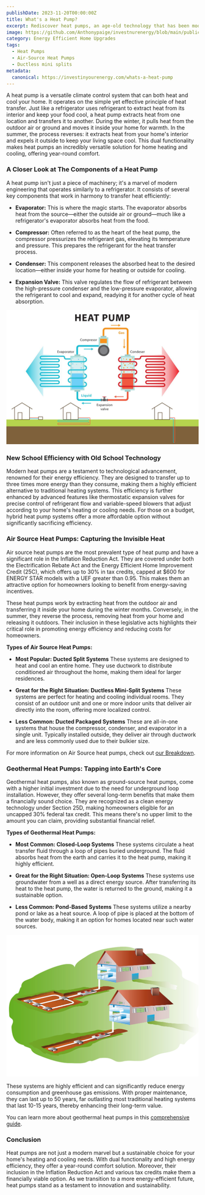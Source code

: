 ```yaml
---
publishDate: 2023-11-20T00:00:00Z
title: What's a Heat Pump?
excerpt: Rediscover heat pumps, an age-old technology that has been modernized to provide both heating and cooling solutions for your home.
image: https://github.com/Anthonypaige/investnurenergy/blob/main/public/images/cover-art/HPQ-1-cover-art.png?raw=true
category: Energy Efficient Home Upgrades
tags:
  - Heat Pumps
  - Air-Source Heat Pumps
  - Ductless mini splits
metadata:
  canonical: https://investinyourenergy.com/whats-a-heat-pump
---
```


A heat pump is a versatile climate control system that can both heat and cool your home. It operates on the simple yet effective principle of heat transfer. Just like a refrigerator uses refrigerant to extract heat from its interior and keep your food cool, a heat pump extracts heat from one location and transfers it to another. During the winter, it pulls heat from the outdoor air or ground and moves it inside your home for warmth. In the summer, the process reverses: it extracts heat from your home's interior and expels it outside to keep your living space cool. This dual functionality makes heat pumps an incredibly versatile solution for home heating and cooling, offering year-round comfort.

### **A Closer Look at The Components of a Heat Pump**

A heat pump isn't just a piece of machinery; it's a marvel of modern engineering that operates similarly to a refrigerator. It consists of several key components that work in harmony to transfer heat efficiently:

- **Evaporator:** This is where the magic starts. The evaporator absorbs heat from the source—either the outside air or ground—much like a refrigerator's evaporator absorbs heat from the food.

- **Compressor:** Often referred to as the heart of the heat pump, the compressor pressurizes the refrigerant gas, elevating its temperature and pressure. This prepares the refrigerant for the heat transfer process.

- **Condenser:** This component releases the absorbed heat to the desired location—either inside your home for heating or outside for cooling.

- **Expansion Valve:** This valve regulates the flow of refrigerant between the high-pressure condenser and the low-pressure evaporator, allowing the refrigerant to cool and expand, readying it for another cycle of heat absorption.

![Super wide](https://github.com/Anthonypaige/investnurenergy/blob/main/public/images/In-article-images/HPQ-1-in-article.jpg?raw=true)

### **New School Efficiency with Old School Technology**

Modern heat pumps are a testament to technological advancement, renowned for their energy efficiency. They are designed to transfer up to three times more energy than they consume, making them a highly efficient alternative to traditional heating systems. This efficiency is further enhanced by advanced features like thermostatic expansion valves for precise control of refrigerant flow and variable-speed blowers that adjust according to your home's heating or cooling needs. For those on a budget, hybrid heat pump systems offer a more affordable option without significantly sacrificing efficiency.

### **Air Source Heat Pumps: Capturing the Invisible Heat**

Air source heat pumps are the most prevalent type of heat pump and have a significant role in the Inflation Reduction Act. They are covered under both the Electrification Rebate Act and the Energy Efficient Home Improvement Credit (25C), which offers up to 30% in tax credits, capped at $600 for ENERGY STAR models with a UEF greater than 0.95. This makes them an attractive option for homeowners looking to benefit from energy-saving incentives.

These heat pumps work by extracting heat from the outdoor air and transferring it inside your home during the winter months. Conversely, in the summer, they reverse the process, removing heat from your home and releasing it outdoors. Their inclusion in these legislative acts highlights their critical role in promoting energy efficiency and reducing costs for homeowners.

**Types of Air Source Heat Pumps:**

- **Most Popular: Ducted Split Systems**
  These systems are designed to heat and cool an entire home. They use ductwork to distribute conditioned air throughout the home, making them ideal for larger residences.

- **Great for the Right Situation: Ductless Mini-Split Systems**
  These systems are perfect for heating and cooling individual rooms. They consist of an outdoor unit and one or more indoor units that deliver air directly into the room, offering more localized control.

- **Less Common: Ducted Packaged Systems**
  These are all-in-one systems that house the compressor, condenser, and evaporator in a single unit. Typically installed outside, they deliver air through ductwork and are less commonly used due to their bulkier size.

For more information on Air Source heat pumps, check out [our Breakdown](whats-an-air-source-heat-pump).

### **Geothermal Heat Pumps: Tapping into Earth's Core**

Geothermal heat pumps, also known as ground-source heat pumps, come with a higher initial investment due to the need for underground loop installation. However, they offer several long-term benefits that make them a financially sound choice. They are recognized as a clean energy technology under Section 25D, making homeowners eligible for an uncapped 30% federal tax credit. This means there's no upper limit to the amount you can claim, providing substantial financial relief.

**Types of Geothermal Heat Pumps:**

- **Most Common: Closed-Loop Systems**
  These systems circulate a heat transfer fluid through a loop of pipes buried underground. The fluid absorbs heat from the earth and carries it to the heat pump, making it highly efficient.

- **Great for the Right Situation: Open-Loop Systems**
  These systems use groundwater from a well as a direct energy source. After transferring its heat to the heat pump, the water is returned to the ground, making it a sustainable option.

- **Less Common: Pond-Based Systems**
  These systems utilize a nearby pond or lake as a heat source. A loop of pipe is placed at the bottom of the water body, making it an option for homes located near such water sources.

![Super wide](https://github.com/Anthonypaige/investnurenergy/blob/main/public/images/In-article-images/HPQ-1-in-article2.png?raw=true)

These systems are highly efficient and can significantly reduce energy consumption and greenhouse gas emissions. With proper maintenance, they can last up to 50 years, far outlasting most traditional heating systems that last 10-15 years, thereby enhancing their long-term value.

You can learn more about geothermal heat pumps in this [comprehensive guide](whats-a-geothermal-heat-pump).

### **Conclusion**

Heat pumps are not just a modern marvel but a sustainable choice for your home's heating and cooling needs. With dual functionality and high energy efficiency, they offer a year-round comfort solution. Moreover, their inclusion in the Inflation Reduction Act and various tax credits make them a financially viable option. As we transition to a more energy-efficient future, heat pumps stand as a testament to innovation and sustainability.
